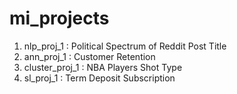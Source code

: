 # mi_projects
1. nlp_proj_1 : Political Spectrum of Reddit Post Title 
2. ann_proj_1 : Customer Retention 
3. cluster_proj_1 : NBA Players Shot Type
4. sl_proj_1 : Term Deposit Subscription
